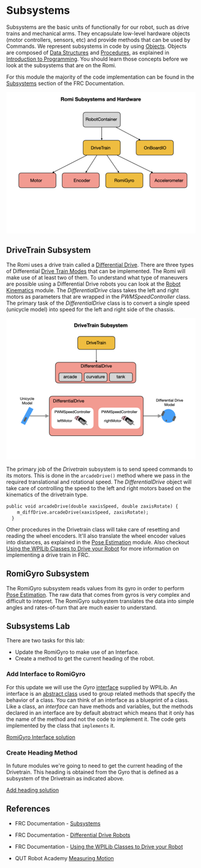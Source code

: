 # Subsystems

Subsystems are the basic units of functionally for our robot, such as drive trains and mechanical arms.  They encapsulate low-level hardware objects (motor controllers, sensors, etc) and provide methods that can be used by Commands.  We represent subsystems in code by using [Objects](../../Programming/objects.md). Objects are composed of [Data Structures](../../Programming/dataStructures.md) and [Procedures](../../Programming/procedures.md), as explained in [Introduction to Programming](../../Programming/introProgramming.md). You should learn those concepts before we look at the subsystems that are on the Romi.  

 For this module the majority of the code implementation can be found in the [Subsystems](https://docs.wpilib.org/en/latest/docs/software/commandbased/subsystems.html) section of the FRC Documentation.  

![Subsystems](../../images/Romi/Romi.012.jpeg)

## DriveTrain Subsystem
The Romi uses a drive train called a [Differential Drive](https://docs.wpilib.org/en/stable/docs/software/actuators/wpi-drive-classes.html#using-the-differentialdrive-class-to-control-differential-drive-robots). There are three types of Differential [Drive Train Modes](https://docs.wpilib.org/en/stable/docs/software/actuators/wpi-drive-classes.html#drive-modes) that can be implemented. The Romi will make use of at least two of them. To understand what type of maneuvers are possible using a Differential Drive robots you can look at the [Robot Kinematics](../../Concepts/Dynamics/kinematics.md) module. The *DifferentialDrive* class takes the left and right motors as parameters that are wrapped in the *PWMSpeedController* class.  The primary task of the *DifferentialDrive* class is to convert a single speed (unicycle model) into speed for the left and right side of the chassis.

![Differential Drive](../../images/Romi/Romi.038.jpeg)

The primary job of the *Drivetrain* subsystem is to send speed commands to its motors.  This is done in the `arcadeDrive()` method where we pass in the required translational and rotational speed.  The *DifferentialDrive* object will take care of controlling the speed to the left and right motors based on the kinematics of the drivetrain type. 

    public void arcadeDrive(double xaxisSpeed, double zaxisRotate) {
        m_diffDrive.arcadeDrive(xaxisSpeed, zaxisRotate);
      }

Other procedures in the Drivetrain class will take care of resetting and reading the wheel encoders.  It'll also translate the wheel encoder values into distances, as explained in the [Pose Estimation](../Concepts/OptimalEstimation/odometry) module.  Also checkout [Using the WPILib Classes to Drive your Robot](https://docs.wpilib.org/en/stable/docs/software/actuators/wpi-drive-classes.html?highlight=speedcontroller#multi-motor-differentialdrive-with-speedcontrollergroups) for more information on implementing a drive train in FRC.

## RomiGyro Subsystem
The RomiGyro subsystem reads values from its gyro in order to perform [Pose Estimation](../../Concepts/OptimalEstimation/poseEstimation.md). The raw data that comes from gyros is very complex and difficult to intepret.  The RomiGyro subsystem translates the data into simple angles and rates-of-turn that are much easier to understand.

## Subsystems Lab
There are two tasks for this lab:

- Update the RomiGyro to make use of an Interface.
- Create a method to get the current heading of the robot.

### Add Interface to RomiGyro
For this update we will use the *Gyro* [interface](https://www.w3schools.com/java/java_interface.asp) supplied by WPILib.  An interface is an [abstract class](https://www.w3schools.com/java/java_abstract.asp) used to group related methods that specify the behavior of a class.  You can think of an interface as a blueprint of a class.  Like a class, an *interface* can have methods and variables, but the methods declared in an interface are by default abstract which means that it only has the name of the method and not the code to implement it.  The code gets implemented by the class that `implements` it. 

[RomiGyro Interface solution](solutionRomiGyro.md)

### <a name="heading"></a>Create Heading Method
In future modules we're going to need to get the current heading of the Drivetrain.  This heading is obtained from the Gyro that is defined as a subsystem of the Drivetrain as indicated above.

[Add heading solution](solutionCreateHeading.md)


## References
- FRC Documentation - [Subsystems](https://docs.wpilib.org/en/latest/docs/software/commandbased/subsystems.html)

- FRC Documentation - [Differential Drive Robots](https://docs.wpilib.org/en/stable/docs/software/actuators/wpi-drive-classes.html)

- FRC Documentation - [Using the WPILib Classes to Drive your Robot](https://docs.wpilib.org/en/stable/docs/software/actuators/wpi-drive-classes.html?highlight=speedcontroller#multi-motor-differentialdrive-with-speedcontrollergroups)

- QUT Robot Academy [Measuring Motion](https://robotacademy.net.au/masterclass/measuring-motion/)
